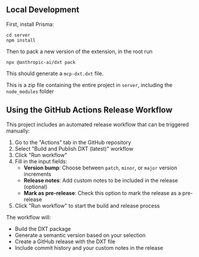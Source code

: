 ## Local Development

First, install Prisma:

```
cd server
npm install
```

Then to pack a new version of the extension, in the root run

```
npx @anthropic-ai/dxt pack
```

This should generate a `mcp-dxt.dxt` file.

This is a zip file containing the entire project in `server`, including the `node_modules` folder

## Using the GitHub Actions Release Workflow

This project includes an automated release workflow that can be triggered manually:

1. Go to the "Actions" tab in the GitHub repository
2. Select "Build and Publish DXT (latest)" workflow
3. Click "Run workflow"
4. Fill in the input fields:
   - **Version bump**: Choose between `patch`, `minor`, or `major` version increments
   - **Release notes**: Add custom notes to be included in the release (optional)
   - **Mark as pre-release**: Check this option to mark the release as a pre-release
5. Click "Run workflow" to start the build and release process

The workflow will:

- Build the DXT package
- Generate a semantic version based on your selection
- Create a GitHub release with the DXT file
- Include commit history and your custom notes in the release
